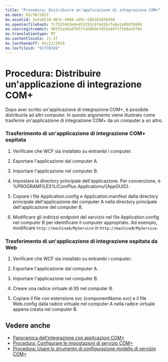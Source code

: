 ```yaml
---
title: "Procedura: Distribuire un'applicazione di integrazione COM+"
ms.date: 03/30/2017
ms.assetid: 2e5a0510-db3c-4988-a09c-696285836650
ms.openlocfilehash: fcf525943e6e453253c6f4d3bcfa8a1a08df6909
ms.sourcegitcommit: 9b552addadfb57fab0b9e7852ed4f1f1b8a42f8e
ms.translationtype: MT
ms.contentlocale: it-IT
ms.lasthandoff: 04/23/2019
ms.locfileid: "61778326"
---
```

# <a name="how-to-deploy-a-com-integration-application"></a>Procedura: Distribuire un'applicazione di integrazione COM+
Dopo aver scritto un'applicazione di integrazione COM+, è possibile distribuirla ad altri computer. In questo argomento viene illustrato come trasferire un'applicazione di integrazione COM+ da un computer a un altro.  
  
### <a name="moving-a-com-hosted-integration-app"></a>Trasferimento di un'applicazione di integrazione COM+ ospitata  
  
1. Verificare che WCF sia installato su entrambi i computer.  
  
2. Esportare l'applicazione dal computer A.  
  
3. Importare l'applicazione nel computer B.  
  
4. Impostare la directory principale dell'applicazione. Per convenzione, è %PROGRAMFILES%/ComPlus Applications/{AppGUID}.  
  
5. Copiare i file Application.config e Application.manifest dalla directory principale dell'applicazione del computer A nella directory principale dell'applicazione del computer B.  
  
6. Modificare gli indirizzi endpoint del servizio nel file Application.config nel computer B per identificare il computer appropriato. Ad esempio, modificare `http://machineA/MyService` in `http://machineB/MyService`.  
  
### <a name="moving-a-web-hosted-integration-application"></a>Trasferimento di un'applicazione di integrazione ospitata da Web  
  
1. Verificare che WCF sia installato su entrambi i computer.  
  
2. Esportare l'applicazione dal computer A.  
  
3. Importare l'applicazione nel computer B.  
  
4. Creare una radice virtuale di IIS nel computer B.  
  
5. Copiare il file con estensione svc (componentName.svc) e il file Web.config dalla radice virtuale nel computer A nella radice virtuale appena creata nel computer B.  
  
## <a name="see-also"></a>Vedere anche

- [Panoramica dell'integrazione con applicazioni COM+](../../../../docs/framework/wcf/feature-details/integrating-with-com-plus-applications-overview.md)
- [Procedura: Configurare le impostazioni di servizio COM+](../../../../docs/framework/wcf/feature-details/how-to-configure-com-service-settings.md)
- [Procedura: Usare lo strumento di configurazione modello di servizio COM+](../../../../docs/framework/wcf/feature-details/how-to-use-the-com-service-model-configuration-tool.md)
